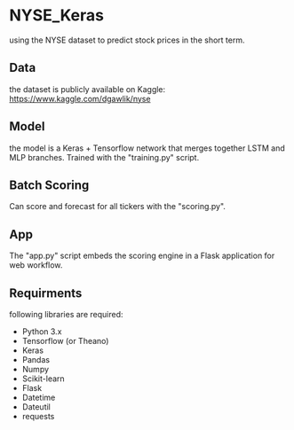 # NYSE_Keras

using the NYSE dataset to predict stock prices in the short term. 

## Data
the dataset is publicly available on Kaggle: https://www.kaggle.com/dgawlik/nyse

## Model
the model is a Keras + Tensorflow network that merges together LSTM and MLP branches. Trained with the "training.py" script.

## Batch Scoring
Can score and forecast for all tickers with the "scoring.py".

## App
The "app.py" script embeds the scoring engine in a Flask application for web workflow.

## Requirments
following libraries are required:
- Python 3.x
- Tensorflow (or Theano)
- Keras
- Pandas
- Numpy
- Scikit-learn
- Flask
- Datetime
- Dateutil
- requests
